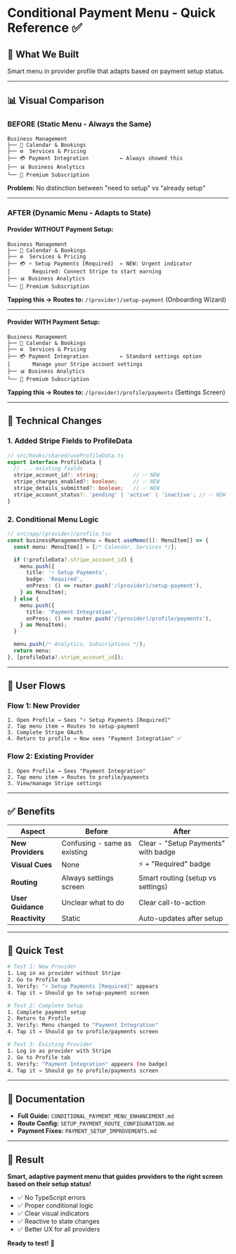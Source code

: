 # Conditional Payment Menu - Quick Reference ✅

## 🎯 What We Built

Smart menu in provider profile that adapts based on payment setup status.

---

## 📊 Visual Comparison

### **BEFORE** (Static Menu - Always the Same)
```
Business Management
├── 📅 Calendar & Bookings
├── ⚙️  Services & Pricing
├── 💳 Payment Integration          ← Always showed this
├── 📊 Business Analytics
└── 💎 Premium Subscription
```

**Problem:** No distinction between "need to setup" vs "already setup"

---

### **AFTER** (Dynamic Menu - Adapts to State)

#### **Provider WITHOUT Payment Setup:**
```
Business Management
├── 📅 Calendar & Bookings
├── ⚙️  Services & Pricing
├── 💳 ⚡ Setup Payments [Required]  ← NEW: Urgent indicator
│       Required: Connect Stripe to start earning
├── 📊 Business Analytics
└── 💎 Premium Subscription
```

**Tapping this → Routes to:** `/(provider)/setup-payment` (Onboarding Wizard)

---

#### **Provider WITH Payment Setup:**
```
Business Management
├── 📅 Calendar & Bookings
├── ⚙️  Services & Pricing
├── 💳 Payment Integration          ← Standard settings option
│       Manage your Stripe account settings
├── 📊 Business Analytics
└── 💎 Premium Subscription
```

**Tapping this → Routes to:** `/(provider)/profile/payments` (Settings Screen)

---

## 🔧 Technical Changes

### 1. **Added Stripe Fields to ProfileData**
```typescript
// src/hooks/shared/useProfileData.ts
export interface ProfileData {
  // ... existing fields
  stripe_account_id?: string;           // ✅ NEW
  stripe_charges_enabled?: boolean;     // ✅ NEW
  stripe_details_submitted?: boolean;   // ✅ NEW
  stripe_account_status?: 'pending' | 'active' | 'inactive'; // ✅ NEW
}
```

### 2. **Conditional Menu Logic**
```typescript
// src/app/(provider)/profile.tsx
const businessManagementMenu = React.useMemo((): MenuItem[] => {
  const menu: MenuItem[] = [/* Calendar, Services */];

  if (!profileData?.stripe_account_id) {
    menu.push({
      title: '⚡ Setup Payments',
      badge: 'Required',
      onPress: () => router.push('/(provider)/setup-payment'),
    } as MenuItem);
  } else {
    menu.push({
      title: 'Payment Integration',
      onPress: () => router.push('/(provider)/profile/payments'),
    } as MenuItem);
  }

  menu.push(/* Analytics, Subscriptions */);
  return menu;
}, [profileData?.stripe_account_id]);
```

---

## 🎯 User Flows

### **Flow 1: New Provider**
```
1. Open Profile → Sees "⚡ Setup Payments [Required]"
2. Tap menu item → Routes to setup-payment
3. Complete Stripe OAuth
4. Return to profile → Now sees "Payment Integration" ✅
```

### **Flow 2: Existing Provider**
```
1. Open Profile → Sees "Payment Integration"
2. Tap menu item → Routes to profile/payments
3. View/manage Stripe settings
```

---

## ✅ Benefits

| Aspect | Before | After |
|--------|--------|-------|
| **New Providers** | Confusing - same as existing | Clear - "Setup Payments" with badge |
| **Visual Cues** | None | ⚡ + "Required" badge |
| **Routing** | Always settings screen | Smart routing (setup vs settings) |
| **User Guidance** | Unclear what to do | Clear call-to-action |
| **Reactivity** | Static | Auto-updates after setup |

---

## 🧪 Quick Test

```bash
# Test 1: New Provider
1. Log in as provider without Stripe
2. Go to Profile tab
3. Verify: "⚡ Setup Payments [Required]" appears
4. Tap it → Should go to setup-payment screen

# Test 2: Complete Setup
1. Complete payment setup
2. Return to Profile
3. Verify: Menu changed to "Payment Integration"
4. Tap it → Should go to profile/payments screen

# Test 3: Existing Provider
1. Log in as provider with Stripe
2. Go to Profile tab
3. Verify: "Payment Integration" appears (no badge)
4. Tap it → Should go to profile/payments screen
```

---

## 📄 Documentation

- **Full Guide:** `CONDITIONAL_PAYMENT_MENU_ENHANCEMENT.md`
- **Route Config:** `SETUP_PAYMENT_ROUTE_CONFIGURATION.md`
- **Payment Fixes:** `PAYMENT_SETUP_IMPROVEMENTS.md`

---

## 🎉 Result

**Smart, adaptive payment menu that guides providers to the right screen based on their setup status!**

- ✅ No TypeScript errors
- ✅ Proper conditional logic
- ✅ Clear visual indicators
- ✅ Reactive to state changes
- ✅ Better UX for all providers

**Ready to test!** 🚀
